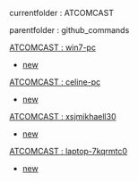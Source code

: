 currentfolder : ATCOMCAST

parentfolder : github_commands

[ATCOMCAST : win7-pc](http://win7-pc/doc/files/Engineering/ENVIRONMENT/WINDOWS_BATCH/github_commands/ATCOMCAST/open-command-prompt-here.html)
- [new](http://win7-pc/doc/files/common/prompt-action.php?rawdisplay=1&HOME_DIRECTORY=C:/UniServer/www/doc/files/Engineering/ENVIRONMENT/WINDOWS_BATCH/github_commands/ATCOMCAST&cmd=c:/UniServer/www/doc/files/common/open_command_files/overwritenew.bat)

[ATCOMCAST : celine-pc](http://celine-pc/doc/files/Engineering/ENVIRONMENT/WINDOWS_BATCH/github_commands/ATCOMCAST/open-command-prompt-here.html)
- [new](http://celine-pc/doc/files/common/prompt-action.php?rawdisplay=1&HOME_DIRECTORY=C:/UniServer/www/doc/files/Engineering/ENVIRONMENT/WINDOWS_BATCH/github_commands/ATCOMCAST&cmd=c:/UniServer/www/doc/files/common/open_command_files/overwritenew.bat)

[ATCOMCAST : xsjmikhaell30](http://xsjmikhaell30/doc/files/Engineering/ENVIRONMENT/WINDOWS_BATCH/github_commands/ATCOMCAST/open-command-prompt-here.html)
- [new](http://xsjmikhaell30/doc/files/common/prompt-action.php?rawdisplay=1&HOME_DIRECTORY=C:/UniServer/www/doc/files/Engineering/ENVIRONMENT/WINDOWS_BATCH/github_commands/ATCOMCAST&cmd=c:/UniServer/www/doc/files/common/open_command_files/overwritenew.bat)

[ATCOMCAST : laptop-7kqrmtc0](http://laptop-7kqrmtc0/doc/files/Engineering/ENVIRONMENT/WINDOWS_BATCH/github_commands/ATCOMCAST/open-command-prompt-here.html)
- [new](http://laptop-7kqrmtc0/doc/files/common/prompt-action.php?rawdisplay=1&HOME_DIRECTORY=C:/UniServer/www/doc/files/Engineering/ENVIRONMENT/WINDOWS_BATCH/github_commands/ATCOMCAST&cmd=c:/UniServer/www/doc/files/common/open_command_files/overwritenew.bat)



